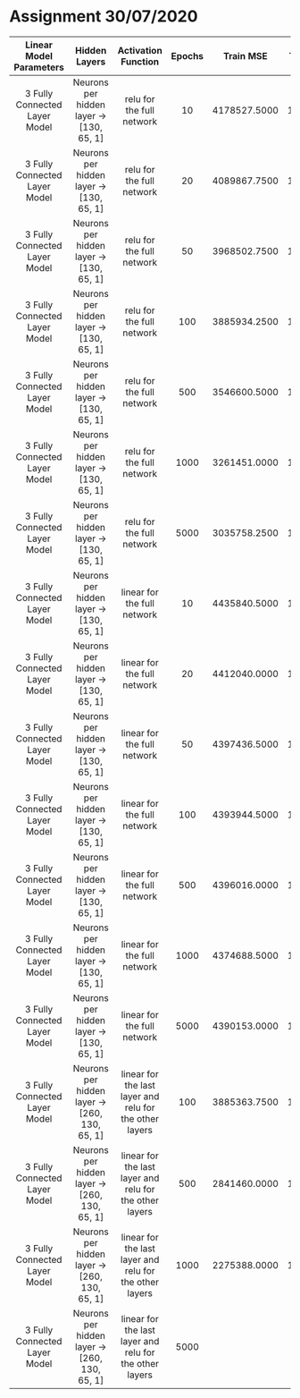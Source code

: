 # Assignment 30/07/2020

|Linear Model Parameters      |Hidden Layers                                |Activation Function                                    |Epochs|Train MSE   |Train MAE|Val MSE     |Val MAE  |
|:---------------------------:|:-------------------------------------------:|:-----------------------------------------------------:|:----:|:----------:|:-------:|:----------:|:-------:|
|3 Fully Connected Layer Model|Neurons per hidden layer -> [130, 65, 1]     |relu for the full network                              |10    |4178527.5000|1281.1110|4390726.0000|1234.6630|
|3 Fully Connected Layer Model|Neurons per hidden layer -> [130, 65, 1]     |relu for the full network                              |20    |4089867.7500|1264.1523|4240632.0000|1239.1173|
|3 Fully Connected Layer Model|Neurons per hidden layer -> [130, 65, 1]     |relu for the full network                              |50    |3968502.7500|1250.9556|4281258.0000|1229.0972|
|3 Fully Connected Layer Model|Neurons per hidden layer -> [130, 65, 1]     |relu for the full network                              |100   |3885934.2500|1236.2449|4119948.5000|1228.3715|
|3 Fully Connected Layer Model|Neurons per hidden layer -> [130, 65, 1]     |relu for the full network                              |500   |3546600.5000|1195.4869|4309686.5000|1238.6261|
|3 Fully Connected Layer Model|Neurons per hidden layer -> [130, 65, 1]     |relu for the full network                              |1000  |3261451.0000|1168.1522|4606204.5000|1270.4216|
|3 Fully Connected Layer Model|Neurons per hidden layer -> [130, 65, 1]     |relu for the full network                              |5000  |3035758.2500|1147.9901|5281517.0000|1363.9896|
|3 Fully Connected Layer Model|Neurons per hidden layer -> [130, 65, 1]     |linear for the full network                            |10    |4435840.5000|1350.2988|4683775.5000|1329.4232|
|3 Fully Connected Layer Model|Neurons per hidden layer -> [130, 65, 1]     |linear for the full network                            |20    |4412040.0000|1346.2072|4706087.0000|1413.1097|
|3 Fully Connected Layer Model|Neurons per hidden layer -> [130, 65, 1]     |linear for the full network                            |50    |4397436.5000|1343.8987|4824719.0000|1336.1906|
|3 Fully Connected Layer Model|Neurons per hidden layer -> [130, 65, 1]     |linear for the full network                            |100   |4393944.5000|1341.8081|4697675.0000|1337.0493|
|3 Fully Connected Layer Model|Neurons per hidden layer -> [130, 65, 1]     |linear for the full network                            |500   |4396016.0000|1342.9451|4636329.5000|1355.3977|
|3 Fully Connected Layer Model|Neurons per hidden layer -> [130, 65, 1]     |linear for the full network                            |1000  |4374688.5000|1337.5750|4685441.5000|1328.3018|
|3 Fully Connected Layer Model|Neurons per hidden layer -> [130, 65, 1]     |linear for the full network                            |5000  |4390153.0000|1341.1603|4749785.0000|1319.6615|
|3 Fully Connected Layer Model|Neurons per hidden layer -> [260, 130, 65, 1]|linear for the last layer and relu for the other layers|100   |3885363.7500|1227.5720|3988240.0000|1347.0333|
|3 Fully Connected Layer Model|Neurons per hidden layer -> [260, 130, 65, 1]|linear for the last layer and relu for the other layers|500   |2841460.0000|1119.0825|4414667.5000|1291.5073|
|3 Fully Connected Layer Model|Neurons per hidden layer -> [260, 130, 65, 1]|linear for the last layer and relu for the other layers|1000  |2275388.0000|1038.3757|5256642.0000|1353.8179|
|3 Fully Connected Layer Model|Neurons per hidden layer -> [260, 130, 65, 1]|linear for the last layer and relu for the other layers|5000  |||||
